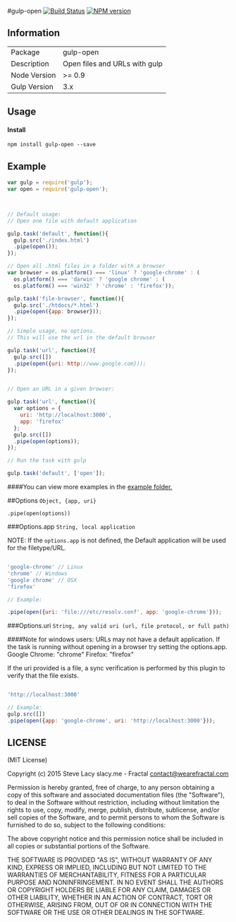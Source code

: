 #gulp-open
[![Build Status](https://travis-ci.org/stevelacy/gulp-open.png?branch=master)](https://travis-ci.org/stevelacy/gulp-open)
[![NPM version](https://badge.fury.io/js/gulp-open.png)](http://badge.fury.io/js/gulp-open)

## Information

<table>
<tr>
<td>Package</td><td>gulp-open</td>
</tr>
<tr>
<td>Description</td>
<td>Open files and URLs with gulp</td>
</tr>
<tr>
<td>Node Version</td>
<td>>= 0.9</td>
</tr>
<tr>
<td>Gulp Version</td>
<td>3.x</td>
</tr>
</table>

## Usage
#### Install
    npm install gulp-open --save

## Example

```javascript
var gulp = require('gulp');
var open = require('gulp-open');



// Default usage:
// Open one file with default application

gulp.task('default', function(){
  gulp.src('./index.html')
  .pipe(open());
});

// Open all .html files in a folder with a browser
var browser = os.platform() === 'linux' ? 'google-chrome' : (
  os.platform() === 'darwin' ? 'google chrome' : (
  os.platform() === 'win32' ? 'chrome' : 'firefox'));

gulp.task('file-browser', function(){
  gulp.src('./htdocs/*.html')
  .pipe(open({app: browser}));
});

// Simple usage, no options.
// This will use the url in the default browser

gulp.task('url', function(){
  gulp.src([])
  .pipe(open({uri: http://www.google.com}));
});


// Open an URL in a given browser:

gulp.task('url', function(){
  var options = {
    uri: 'http://localhost:3000',
    app: 'firefox'
  };
  gulp.src([])
  .pipe(open(options));
});

// Run the task with gulp

gulp.task('default', ['open']);
```
####You can view more examples in the [example folder.](https://github.com/stevelacy/gulp-open/tree/master/examples)


##Options
`Object, {app, uri}`

`.pipe(open(options))`

###Options.app
`String, local application`

NOTE: If the ``options.app`` is not defined, the Default application will be used for the filetype/URL.

```javascript

'google-chrome' // Linux
'chrome' // Windows
'google chrome' // OSX
'firefox'

// Example:

.pipe(open({uri: 'file:///etc/resolv.conf', app: 'google-chrome'}));

```
###Options.uri
`String, any valid uri (url, file protocol, or full path)`

####Note for windows users:
URLs may not have a default application. If the task is running without opening in a browser try setting the options.app.
Google Chrome: "chrome"
Firefox: "firefox"

If the uri provided is a file, a sync verification is performed by this plugin to verify that the file exists.

```javascript

'http://localhost:3000'

// Example:
gulp.src([])
.pipe(open({app: 'google-chrome', uri: 'http://localhost:3000'}));
```
## LICENSE

(MIT License)

Copyright (c) 2015 Steve Lacy slacy.me - Fractal <contact@wearefractal.com>

Permission is hereby granted, free of charge, to any person obtaining
a copy of this software and associated documentation files (the
"Software"), to deal in the Software without restriction, including
without limitation the rights to use, copy, modify, merge, publish,
distribute, sublicense, and/or sell copies of the Software, and to
permit persons to whom the Software is furnished to do so, subject to
the following conditions:

The above copyright notice and this permission notice shall be
included in all copies or substantial portions of the Software.

THE SOFTWARE IS PROVIDED "AS IS", WITHOUT WARRANTY OF ANY KIND,
EXPRESS OR IMPLIED, INCLUDING BUT NOT LIMITED TO THE WARRANTIES OF
MERCHANTABILITY, FITNESS FOR A PARTICULAR PURPOSE AND
NONINFRINGEMENT. IN NO EVENT SHALL THE AUTHORS OR COPYRIGHT HOLDERS BE
LIABLE FOR ANY CLAIM, DAMAGES OR OTHER LIABILITY, WHETHER IN AN ACTION
OF CONTRACT, TORT OR OTHERWISE, ARISING FROM, OUT OF OR IN CONNECTION
WITH THE SOFTWARE OR THE USE OR OTHER DEALINGS IN THE SOFTWARE.
